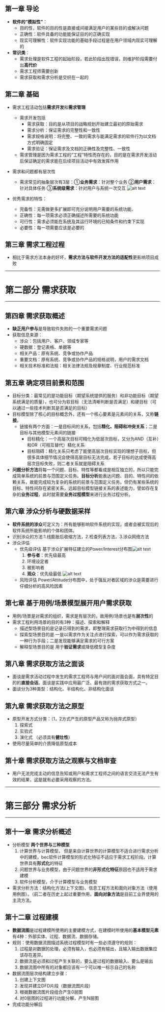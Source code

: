 ## 第一章 导论
* **软件的“模拟性”**：
  * 目的性，软件的目的性是直接或间接满足用户的某些目的或解决问题
  * 正确性：软件具备的功能能保证目的的正确实现
  * 现实可理解性：软件实现功能的基础手段过程是在用户领域内现实可理解的
* **常识类**：
   * 需求处理是软件工程的起始阶段，若此阶段出现错误，则维护阶段需要付出**高代价**
   * 需求工程师需要创新
   * 需求获取和需求分析是交织在一起的


## 第二章 基础
* 需求工程活动包括**需求开发**和**需求管理**
  * 需求开发包括
    * 需求获取：目的是从项目的战略规划开始建立最初的原始需求
    * 需求分析：保证需求的完整性和一致性
    * 需求规格说明：将完整、一致的需求与能满足需求的软件行为以文档方式明确固定
    * 需求验证：保证需求及文档的正确性及完整性、一致性
  * 需求管理是因为需求工程的“工程”特性而存在的，目的是在需求开发活动后保证确定的需求能在后续项目活动中有效发挥作用
* 需求和问题都有层次性
  * 需求常见的抽象层次有3层：①**业务需求**：针对整个业务  ②**用户需求**：针对具体任务  ③**系统级需求**：针对用户与系统一次交互
 ![alt text](QQ图片20240423203022.jpg)

* 优秀需求的特性：
  * 完备性：无需做更多扩展即可充分说明用户需要的系统功能、
  * 正确性：每一项需求必须正确描述所需要的系统功能
  * 可行性：需求必须能在系统及其运行环境的已知条件和约束下实现
  * 必要性：每一项需要应该是必要的


## 第三章 需求工程过程
* 相比于需求方法本身的好坏，**需求方法与软件开发方法的适配性**更影响项目成败




****
# 第二部分 需求获取
****

## 第四章 需求获取概述
* **缺乏用户参与**是导致软件失败的一个重要需求问题
* 获取信息来源：
  * 涉众：包括用户、客户、领域专家等
  * 硬数据：登记表格、单据等
  * 相关产品：原有系统、竞争或协作产品
  * 重要文档：原有系统、竞争或协作产品的规格说明，用户的需求文档
  * 相关技术标准和法规：相关法律法规及规章制度、行业规范标准


## 第五章 确定项目前景和范围
* 目标分类：最常见的是功能目标（期望系统提供的服务）和非功能目标（期望系统满足的质量），也可分为软目标（无法清晰判断是否满足）和硬目标（可以通过一些技术判断其是否满足的目标）
* 目标模型除了核心的目标概念外，还有一个核心要素是元素间的关系，又称**链接**。
  * 链接有两个方面：一是目标间的关系，包括**精化、阻碍和冲突关系**；二是目标与其他模型元素间的链接
    * 目标精化：一个高层次目标可精化为低层次目标，又分为AND（互补）和OR（可相互替代）精化关系
    * 目标阻碍：精化关系只考虑了能使高层次目标实现的理想子目标，但很多具体细节情况会使得高层目标无法完成，若子目标的达成使得高层次目标失败，则二者关系就是阻碍关系
* **问题分析方法**将每一个问题、目标、特性等都看成是相互独立的，所以只能完成简单系统的前景与范围定义任务。**目标分析**能表达问题、目的、特性间的依赖关系，故能完成较为复杂的系统的前景与范围定义任务。但仍有某些系统的目标、特性间存在紧密关系，远超目标模型链接关系的表述能力，譬如存在复杂的**业务过程**，此时就需要**业务过程模型**来进行业务过程分析。


## 第六章 涉众分析与硬数据采样
* **软件系统的涉众**可定义为：所有能够影响软件系统的实现，或者会被实现后的软件系统所能影响的个体和团体。
* 识别涉众的方法:1.线膨胀后收缩方法，2.检查列表方法，3.涉众网络方法
* 涉众评估
  * 优先级评估  基于涉众扩展特征建立的Power/Interest分布图![alt text](0279EA0B.png)
    1. **参与者**：优先级最高
    2. 环境设定者
    3. 被影响者
    4. **观众**：优先级最低
   ![alt text](1.jpg)
  * 风险评估  Power/Attitude分布图中，处于强反对者区域的涉众是需要进行仔细分析的高风险因素


## 第七章 基于用例/场景模型展开用户需求获取
* 用例/场景是对需求的组织，需求是有层次的，故用例/场景也是有**层次性**的
* 需求工程利用场景的目的有3种：描述、探索和解释
  * 描述型场景目的是记录已得到的需求，即整理需求获取行为中得到的信息
  * 探索型场景目的是 一是以需求作为关注点进行探索，可以作为需求获取的一种行为手段；二是发现能够满足需求的可行方案
  * 解释型场景目的是 用于**验证需求**或降低模型复杂度
  

## 第八章 需求获取方法之面谈
* 面谈是需求活动过程中发生的需求工程师与用户间的面对面会面，具有特定目的的**直接会话**。面谈是实践中应用最广泛、最有效的需求获取方式之一。
* 面谈分为3种类型：结构化、半结构化、非结构化面谈

## 第九章 需求获取方法之原型
* 原型开发方式分类：（1，2方式产生的原型产品又称为抛弃式原型）
  1. 探索式
  2. 实验式
  3. 演化式  （必须具有**健壮性**）
* 使用尽量简单的介质降低原型成本   

## 第十章 需求获取方法之观察与文档审查
* 用户无法完成主动的信息告知或用户和需求工程师之间的语言交流无法产生有效的结果，这是就有必要采用观察的方法。




***
# 第三部分 需求分析
***

## 第十一章  需求分析概述
* 分析模型 **两个世界与三种模型**
  1. 计算世界与计算模型， 但是来自计算世界的计算模型不适合进行需求分析中的建模，bec软件计算模型的形式化特征不适应于需求工程阶段。计算世界具有**形式化**的特征
  2. 问题世界与业务模型，由于问题世界的**非形式化特征**原因也不适用于需求建模
  3. 软件分析模型，介于计算模型与业务模型
* 需求分析方法：结构化方法(上下文图)、信息工程方法和面向对象方法（使用用例图）。（前二者在历史上起过重要作用，**面向对象方法**是目前工业界使用的主流方法。


## 第十二章  过程建模
* **数据流图**是过程建模所使用的主要建模方式，在建模时所使用的**基本模型元素**有4种：外部实体、过程、数据流、数据存储。
* 规则：使用数据流图描述系统过程模型时有一些必须遵守的规则：
  1. 过程是对数据的处理，必须有输入，也必须有输出，且输入输出数据集应该存在差异。
  2. 数据流是必须和过程产生关联的，要么是过程的数据输入、要么是输出
  3. 数据流图中所有的对象都应该有一个可以唯一标示自己的名称
* 数据流图层次结构建立步骤：
  1. 创建上下文图
  2. 发现并建立DFD片段（数据流图片段）
  3. 根据数据流图片段组合产生0层图
  4. 对0层图的过程进行功能分解，产生N层图
* 完成功能分解后